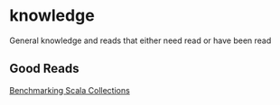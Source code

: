 # knowledge
General knowledge and reads that either need read or have been read

## Good Reads
[Benchmarking Scala Collections
](http://www.lihaoyi.com/post/BenchmarkingScalaCollections.html)

